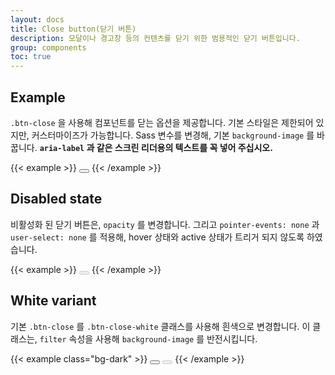 ```yaml
---
layout: docs
title: Close button(닫기 버튼)
description: 모달이나 경고창 등의 컨텐츠를 닫기 위한 범용적인 닫기 버튼입니다.
group: components
toc: true
---
```


## Example

`.btn-close` 을 사용해 컴포넌트를 닫는 옵션을 제공합니다. 기본 스타일은 제한되어 있지만, 커스터마이즈가 가능합니다. Sass 변수를 변경해, 기본 `background-image` 를 바꿉니다. **`aria-label` 과 같은 스크린 리더용의 텍스트를 꼭 넣어 주십시오.**


{{< example >}}
<button type="button" class="btn-close" aria-label="Close"></button>
{{< /example >}}

## Disabled state

비활성화 된 닫기 버튼은, `opacity` 를 변경합니다. 그리고 `pointer-events: none` 과 `user-select: none` 를 적용해, hover 상태와 active 상태가 트리거 되지 않도록 하였습니다.

{{< example >}}
<button type="button" class="btn-close" disabled aria-label="Close"></button>
{{< /example >}}

## White variant

기본 `.btn-close` 를 `.btn-close-white` 클래스를 사용해 흰색으로 변경합니다. 이 클래스는, `filter` 속성을 사용해 `background-image` 를 반전시킵니다.

{{< example class="bg-dark" >}}
<button type="button" class="btn-close btn-close-white" aria-label="Close"></button>
<button type="button" class="btn-close btn-close-white" disabled aria-label="Close"></button>
{{< /example >}}
